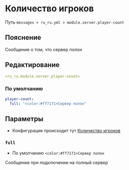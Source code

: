 # Количество игроков
Путь `messages > ru_ru.yml > module.server.player-count`

## Пояснение
Сообщение о том, что сервер полон

## Редактирование
```yaml
<ru_ru.module.server.player-count>
```

### По умолчанию
```yaml
player-count:
  full: "<color:#ff7171>Сервер полон"
```

## Параметры

- Конфигурация происходит тут [Количество игроков](/ru/config/module/server/player-count/)

### `full`
- По умолчанию `<color:#ff7171>Сервер полон`

Сообщение при подключении на полный сервер

